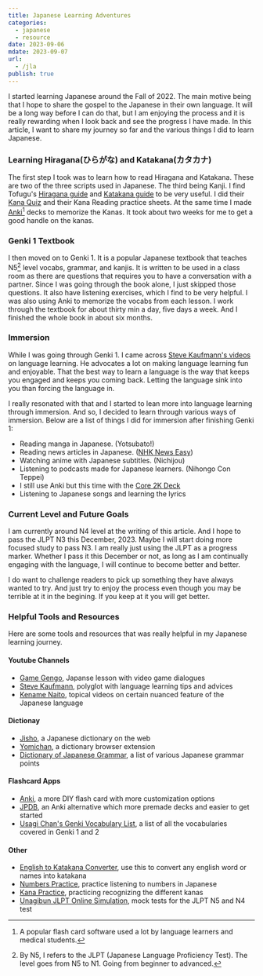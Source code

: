 ```yaml
---
title: Japanese Learning Adventures
categories:
  - japanese
  - resource
date: 2023-09-06
mdate: 2023-09-07
url:
  - /jla
publish: true
---
```


I started learning Japanese around the Fall of 2022.
The main motive being that I hope to share the gospel to the Japanese in their own language.
It will be a long way before I can do that, but I am enjoying the process and it is really rewarding when I look back and see the progress I have made.
In this article, I want to share my journey so far and the various things I did to learn Japanese.

### Learning Hiragana(ひらがな) and Katakana(カタカナ)
The first step I took was to learn how to read Hiragana and Katakana. 
These are two of the three scripts used in Japanese.
The third being Kanji.
I find Tofugu's [Hiragana guide](https://www.tofugu.com/japanese/learn-hiragana/) and [Katakana guide](https://www.tofugu.com/japanese/learn-katakana/) to be very useful.
I did their [Kana Quiz](https://kana-quiz.tofugu.com/) and their Kana Reading practice sheets.
At the same time I made [Anki](https://apps.ankiweb.net/)[^anki] decks to memorize the Kanas.
It took about two weeks for me to get a good handle on the kanas.

### Genki 1 Textbook
I then moved on to Genki 1.
It is a popular Japanese textbook that teaches N5[^jlpt] level vocabs, grammar, and kanjis. 
It is written to be used in a class room as there are questions that requires you to have a conversation with a partner.
Since I was going through the book alone, I just skipped those questions.
It also have listening exercises, which I find to be very helpful.
I was also using Anki to memorize the vocabs from each lesson.
I work through the textbook for about thirty min a day, five days a week.
And I finished the whole book in about six months.

### Immersion
While I was going through Genki 1. 
I came across [Steve Kaufmann's videos](https://www.youtube.com/channel/UCez-2shYlHQY3LfILBuDYqQ) on language learning.
He advocates a lot on making language learning fun and enjoyable.
That the best way to learn a language is the way that keeps you engaged and keeps you coming back.
Letting the language sink into you than forcing the language in.

I really resonated with that and I started to lean more into language learning through immersion.
And so, I decided to learn through various ways of immersion. 
Below are a list of things I did for immersion after finishing Genki 1:

- Reading manga in Japanese. (Yotsubato!)
- Reading news articles in Japanese. ([NHK News Easy](https://www3.nhk.or.jp/news/easy/))
- Watching anime with Japanese subtitles. (Nichijou)
- Listening to podcasts made for Japanese learners. (Nihongo Con Teppei)
- I still use Anki but this time with the [Core 2K Deck](https://ankiweb.net/shared/info/2141233552)
- Listening to Japanese songs and learning the lyrics

### Current Level and Future Goals
I am currently around N4 level at the writing of this article.
And I hope to pass the JLPT N3 this December, 2023.
Maybe I will start doing more focused study to pass N3.
I am really just using the JLPT as a progress marker.
Whether I pass it this December or not, as long as I am continually engaging with the language, I will continue to become better and better.

I do want to challenge readers to pick up something they have always wanted to try.
And just try to enjoy the process even though you may be terrible at it in the begining.
If you keep at it you will get better.

### Helpful Tools and Resources
Here are some tools and resources that was really helpful in my Japanese learning journey.

#### Youtube Channels
- [Game Gengo](https://www.youtube.com/@GameGengo), Japanse lesson with video game dialogues
- [Steve Kaufmann](https://www.youtube.com/channel/UCez-2shYlHQY3LfILBuDYqQ), polyglot with language learning tips and advices
- [Kename Naito](https://www.youtube.com/@kanamenaito), topical videos on certain nuanced feature of the Japanese language 
#### Dictionay
- [Jisho](https://jisho.org/), a Japanese dictionary on the web
- [Yomichan](https://chrome.google.com/webstore/detail/yomichan/ogmnaimimemjmbakcfefmnahgdfhfami?hl=en-US?utm_source=Tofugu), a dictionary browser extension
- [Dictionary of Japanese Grammar](https://core6000.neocities.org/dojg/), a list of various Japanese grammar points
#### Flashcard Apps
- [Anki](https://apps.ankiweb.net/), a more DIY flash card with more customization options
- [JPDB](https://jpdb.io/), an Anki alternative which more premade decks and easier to get started
- [Usagi Chan's Genki Vocabulary List](https://www.csus.edu/indiv/s/sheaa/projects/genki/vocab_main.html), a list of all the vocabularies covered in Genki 1 and 2
#### Other
- [English to Katakana Converter](https://www.sljfaq.org/cgi/e2k.cgi), use this to convert any english word or names into katakana
- [Numbers Practice](https://langpractice.com/japanese/numbers/listening), practice listening to numbers in Japanese
- [Kana Practice](https://djtguide.neocities.org/kana/), practicing recognizing the different kanas
- [Unagibun JLPT Online Simulation](https://www.unagibun.com/jlpt-online/), mock tests for the JLPT N5 and N4 test

[^jlpt]: By N5, I refers to the JLPT (Japanese Language Proficiency Test).
The level goes from N5 to N1. 
Going from beginner to advanced.
[^anki]: A popular flash card software used a lot by language learners and medical students.
